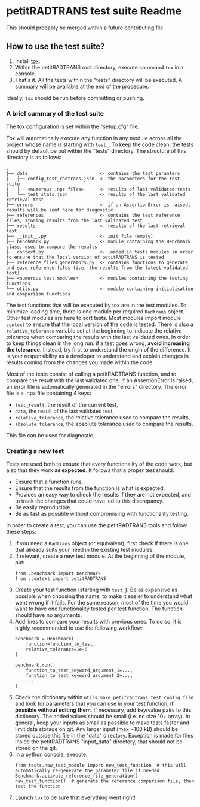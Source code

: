 # petitRADTRANS test suite Readme
This should probably be merged within a future contributing file.

## How to use the test suite?
1. Install [tox](https://tox.wiki/en/latest/install.html).
2. Within the petitRADTRANS root directory, execute command `tox` in a console.
3. That's it. All the tests within the "tests" directory will be executed. A summary will be available at the end of the procedure.

Ideally, `tox` should be run before committing or pushing.

### A brief summary of the test suite
The tox [configuration](https://tox.wiki/en/latest/config.html) is set within the "setup.cfg" file.

Tox will automatically execute any function in any module across all the project whose name is starting with `test_`. To keep the code clean, the tests should by default be put within the "tests" directory. The structure of this directory is as follows:
```
.
├── data                           <- contains the test paramters
|   ├── config_test_radtrans.json  <- the parameters for the test suite
|   ├── <numerous .npz files>      <- results of last validated tests
|   └── test_stats.json            <- results of the last validated retrieval test
├── errors                         <- if an AssertionError is raised, results will be sent here for diagnostic
├── references                     <- contains the test reference files, storing results from the last validated test
├── results                        <- results of the last retrieval test
├── __init__.py                    <- init file (empty)
├── benchmark.py                   <- module containing the Benchmark class, used to compare the results
├── context.py                     <- loaded in tests modules in order to ensure that the local version of petitRADTRANS is tested
├── reference_files_generators.py  <- contains functions to generate and save reference files (i.e. the results from the latest validated test)
├── <numerous test modules>        <- modules containing the testing functions
└── utils.py                       <- module containing initialisation and comparison functions
```
The test functions that will be executed by tox are in the test modules. To minimize loading time, there is one module per required `Radtrans` object. Other test modules are here to sort tests. Most modules import module `context` to ensure that the local version of the code is tested. There is also a `relative_tolerance` variable set at the beginning to indicate the relative tolerance when comparing the results with the last validated ones. In order to keep things clean in the long run: if a test goes wrong, **avoid increasing the tolerance**. Instead, try first to understand the origin of the difference. It is your responsibility as a developer to understand and explain changes in results coming from the changes you made within the code.

Most of the tests consist of calling a petitRADTRANS function, and to compare the result with the last validated one. If an AssertionError is raised, an error file is automatically generated in the "errors" directory. The error file is a .npz file containing 4 keys: 
- `test_result`, the result of the current test, 
- `data`, the result of the last validated test, 
- `relative_tolerance`, the relative tolerance used to compare the results, 
- `absolute_tolerance`, the absolute tolerance used to compare the results.

This file can be used for diagnostic.

### Creating a new test
Tests are used both to ensure that every functionality of the code work, but also that they work **as expected**. It follows that a proper test should:
- Ensure that a function runs.
- Ensure that the results from the function is what is expected.
- Provides an easy way to check the results if they are not expected, and to track the changes that could have led to this discrepancy.
- Be easily reproducible.
- Be as fast as possible without compromising with functionality testing.

In order to create a test, you can use the petitRADTRANS tools and follow these steps:
1. If you need a `Radtrans` object (or equivalent), first check if there is one that already suits your need in the existing test modules.
2. If relevant, create a new test module. At the beginning of the module, put: 
    ```
    from .benchmark import Benchmark
    from .context import petitRADTRANS
    ```
3. Create your test function (starting with `test_`). Be as expansive as possible when choosing the name, to make it easier to understand what went wrong if it fails. For the same reason, most of the time you would want to have one functionality tested per test function. The function should have no arguments.
4. Add lines to compare your results with previous ones. To do so, it is highly recommended to use the following workflow:
    ```
    benchmark = Benchmark(
        function=function_to_test,
        relative_tolerance=1e-6
    )
   
    benchmark.run(
        function_to_test_keyword_argument_1=...,
        function_to_test_keyword_argument_2=...,
        ...
    )
    ```
5. Check the dictionary within `utils.make_petitradtrans_test_config_file` and look for parameters that you can use in your test function, **if possible without editing them**. If necessary, add key/value pairs to this dictionary. The added values should be small (i.e. no size 10+ array). In general, keep your inputs as small as possible to make tests faster and limit data storage on git. Any larger input (max ~100 kB) should be stored outside this file in the "data" directory. Exception is made for files inside the petitRADTRANS "input_data" directory, that should not be stored on the git.
6. In a python console, execute:
    ```
    from tests.new_test_module import new_test_function  # this will automatically re-generate the parameter file if needed
    Benchmark.activate_reference_file_generation()
    new_test_function()  # generate the reference comparison file, then test the function
    ```
7. Launch `tox` to be sure that everything went right!
